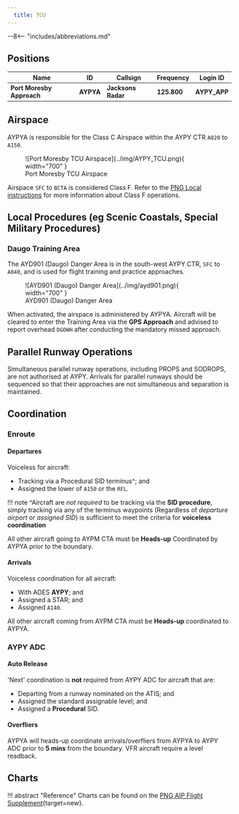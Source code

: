 ```yaml
---
  title: TCU
---
```


--8<-- "includes/abbreviations.md"

## Positions

| Name                      | ID | Callsign         | Frequency | Login ID    |
| ------------------------- | ----- | --------- | ---------------- | --------- |
| **Port Moresby Approach** | **AYPYA** | **Jacksons Radar** | **125.800** | **AYPY_APP**	| 

## Airspace
AYPYA is responsible for the Class C Airspace within the AYPY CTR `A020` to `A150`.
<figure markdown>
![Port Moresby TCU Airspace](../img/AYPY_TCU.png){ width="700" }
    <figcaption>Port Moresby TCU Airspace</figcaption>
</figure>

Airspace `SFC` to `BCTA` is considered Class F. Refer to the [PNG Local instructions](../) for more information about Class F operations.

<!--### Reclassifications
### Airspace Division
### Special Positions
## Separation
### Responsibility -->
## Local Procedures (eg Scenic Coastals, Special Military Procedures)
### Daugo Training Area
The AYD901 (Daugo) Danger Area is in the south-west AYPY CTR, `SFC` to `A040`, and is used for flight training and practice approaches.

<figure markdown>
![AYD901 (Daugo) Danger Area](../img/ayd901.png){ width="700" }
    <figcaption>AYD901 (Daugo) Danger Area</figcaption>
</figure>

When activated, the airspace is administered by AYPYA. Aircraft will be cleared to enter the Training Area via the **GPS Approach** and advised to report overhead `DGOWH` after conducting the mandatory missed approach.

<!--## Departure/Arrival Procedures
## Tower Offline Procedures
## Runway Modes --->
## Parallel Runway Operations
Simultaneous parallel runway operations, including PROPS and SODROPS, are not authorised at AYPY. Arrivals for parallel runways should be sequenced so that their approaches are not simultaneous and separation is maintained.

<!--- ## Helicopter Operations
## Flow --->

## Coordination
### Enroute
#### Departures
Voiceless for aircraft:
- Tracking via a Procedural SID terminus^; and
- Assigned the lower of `A150` or the `RFL`.

!!! note
    ^Aircraft are *not required* to be tracking via the **SID procedure**, simply tracking via any of the terminus waypoints (Regardless of *departure airport* or *assigned SID*) is sufficient to meet the criteria for **voiceless coordination**

All other aircraft going to AYPM CTA must be **Heads-up** Coordinated by AYPYA prior to the boundary.

#### Arrivals
Voiceless coordination for all aircraft:
- With ADES **AYPY**; and  
- Assigned a STAR; and  
- Assigned `A140`.

All other aircraft coming from AYPM CTA must be **Heads-up** coordinated to AYPYA.

### AYPY ADC
#### Auto Release
'Next' coordination is **not** required from AYPY ADC for aircraft that are:

- Departing from a runway nominated on the ATIS; and  
- Assigned the standard assignable level; and  
- Assigned a **Procedural** SID.

#### Overfliers
AYPYA will heads-up coordinate arrivals/overfliers from AYPYA to AYPY ADC prior to **5 mins** from the boundary.
VFR aircraft require a level readback.  

## Charts
!!! abstract "Reference"
    Charts can be found on the [PNG AIP Flight Supplement](https://www.niuskypacific.com.pg/aip-flight-supplements/){target=new}.